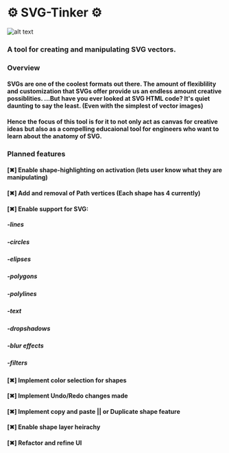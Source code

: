 #  :gear: SVG-Tinker :gear:

![alt text](https://svgtinkerassets.s3.amazonaws.com/svgtinkerbannerlogolargewhite2.png)

###  A tool for creating and manipulating SVG vectors.

### Overview
#### SVGs are one of the coolest formats out there. The amount of flexiblility and customization that SVGs offer provide us an endless amount creative possiblities. ...But have you ever looked at SVG HTML code? It's quiet daunting to say the least. (Even with the simplest of vector images)

#### Hence the focus of this tool is for it to not only act as canvas for creative ideas but also as a compelling educaional tool for engineers who want to learn about the anatomy of SVG.

### Planned features
#### [✖] Enable shape-highlighting on activation (lets user know what they are manipulating)
#### [✖] Add and removal of Path vertices (Each shape has 4 currently)
#### [✖] Enable support for SVG: 
#####  -lines 
#####  -circles
#####  -elipses
#####  -polygons
#####  -polylines
#####  -text
#####  -dropshadows
#####  -blur effects
#####  -filters   
#### [✖] Implement color selection for shapes
#### [✖] Implement Undo/Redo changes made
#### [✖] Implement copy and paste || or Duplicate shape feature
#### [✖] Enable shape layer heirachy
#### [✖] Refactor and refine UI


